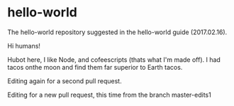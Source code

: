 # hello-world
The hello-world repository suggested in the hello-world guide (2017.02.16).

Hi humans!

Hubot here, I like Node, and cofeescripts (thats what I'm made off).
I had tacos onthe moon and find them far superior to Earth tacos.

Editing again for a second pull request.

Editing  for a new pull request, this time from the branch master-edits1
